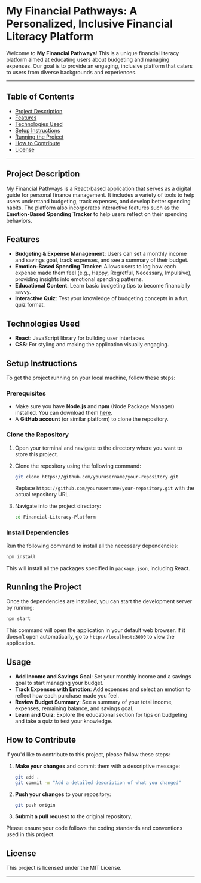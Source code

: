 # My Financial Pathways: A Personalized, Inclusive Financial Literacy Platform

Welcome to **My Financial Pathways**! This is a unique financial literacy platform aimed at educating users about budgeting and managing expenses. Our goal is to provide an engaging, inclusive platform that caters to users from diverse backgrounds and experiences.

---

## Table of Contents

- [Project Description](#project-description)
- [Features](#features)
- [Technologies Used](#technologies-used)
- [Setup Instructions](#setup-instructions)
- [Running the Project](#running-the-project)
- [How to Contribute](#how-to-contribute)
- [License](#license)

---

## Project Description

My Financial Pathways is a React-based application that serves as a digital guide for personal finance management. It includes a variety of tools to help users understand budgeting, track expenses, and develop better spending habits. The platform also incorporates interactive features such as the **Emotion-Based Spending Tracker** to help users reflect on their spending behaviors.

## Features

- **Budgeting & Expense Management**: Users can set a monthly income and savings goal, track expenses, and see a summary of their budget.
- **Emotion-Based Spending Tracker**: Allows users to log how each expense made them feel (e.g., Happy, Regretful, Necessary, Impulsive), providing insights into emotional spending patterns.
- **Educational Content**: Learn basic budgeting tips to become financially savvy.
- **Interactive Quiz**: Test your knowledge of budgeting concepts in a fun, quiz format.

## Technologies Used

- **React**: JavaScript library for building user interfaces.
- **CSS**: For styling and making the application visually engaging.

## Setup Instructions

To get the project running on your local machine, follow these steps:

### Prerequisites

- Make sure you have **Node.js** and **npm** (Node Package Manager) installed. You can download them [here](https://nodejs.org/).
- A **GitHub account** (or similar platform) to clone the repository.

### Clone the Repository

1. Open your terminal and navigate to the directory where you want to store this project.
2. Clone the repository using the following command:
   ```bash
   git clone https://github.com/yourusername/your-repository.git
   ```
   Replace `https://github.com/yourusername/your-repository.git` with the actual repository URL.

3. Navigate into the project directory:
   ```bash
   cd Financial-Literacy-Platform
   ```

### Install Dependencies

Run the following command to install all the necessary dependencies:

```bash
npm install
```

This will install all the packages specified in `package.json`, including React.

## Running the Project

Once the dependencies are installed, you can start the development server by running:

```bash
npm start
```

This command will open the application in your default web browser. If it doesn’t open automatically, go to `http://localhost:3000` to view the application.

## Usage

- **Add Income and Savings Goal**: Set your monthly income and a savings goal to start managing your budget.
- **Track Expenses with Emotion**: Add expenses and select an emotion to reflect how each purchase made you feel.
- **Review Budget Summary**: See a summary of your total income, expenses, remaining balance, and savings goal.
- **Learn and Quiz**: Explore the educational section for tips on budgeting and take a quiz to test your knowledge.

## How to Contribute

If you'd like to contribute to this project, please follow these steps:

1. **Make your changes** and commit them with a descriptive message:
   ```bash
   git add .
   git commit -m "Add a detailed description of what you changed"
   ```
2. **Push your changes** to your repository:
   ```bash
   git push origin
   ```
3. **Submit a pull request** to the original repository.

Please ensure your code follows the coding standards and conventions used in this project.

## License

This project is licensed under the MIT License.

---

